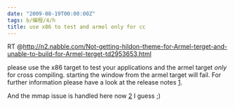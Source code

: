 ```yaml
---
date: "2009-08-19T00:00:00Z"
tags: b/编程/4/h
title: use x86 to test and armel only for cc
---
```


RT @<http://n2.nabble.com/Not-getting-hildon-theme-for-Armel-terget-and-unable-to-build-for-Armel-terget-td2953653.html>

please use the x86 target to test your applications and the armel target *only*
for cross compiling. starting the window from the armel target will fail. For
further information please have a look at the release notes [1].

And the mmap issue is handled here now [2] I guess ;)

[1]: http://repository.maemo.org/stable/4.1.2/maemo-sdk-relnotes_4.1.2.txt
[2]: http://maemo.org/community/maemo-developers/not_able_to_build_application_for_armel_terget
